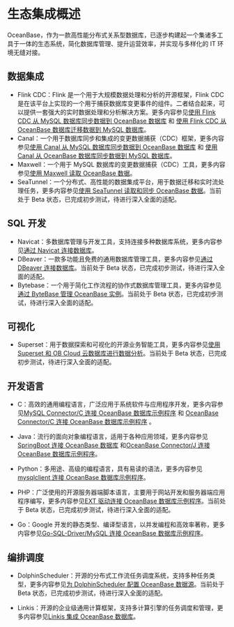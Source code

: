 # 生态集成概述

OceanBase，作为一款高性能分布式关系型数据库，已逐步构建起一个集诸多工具于一体的生态系统，简化数据库管理、提升运营效率，并实现与多样化的 IT 环境无缝对接。

## 数据集成

* Flink CDC：Flink 是一个用于大规模数据处理和分析的开源框架，Flink CDC 是在该平台上实现的一个用于捕获数据库变更事件的组件。二者结合起来，可以提供一套强大的实时数据处理和分析解决方案。更多内容参见[使用 Flink CDC 从 MySQL 数据库同步数据到 OceanBase 数据库](https://www.oceanbase.com/docs/common-oceanbase-database-cn-1000000000639632) 和 [使用 Flink CDC 从 OceanBase 数据库迁移数据到 MySQL 数据库](https://www.oceanbase.com/docs/common-oceanbase-database-cn-1000000000639623)。
* Canal：一个用于数据库同步和集成的变更数据捕获（CDC）框架，更多内容参见[使用 Canal 从 MySQL 数据库同步数据到 OceanBase 数据库](https://www.oceanbase.com/docs/common-oceanbase-database-cn-1000000000639629) 和 [使用 Canal 从 OceanBase 数据库同步数据到 MySQL 数据库](https://www.oceanbase.com/docs/common-oceanbase-database-cn-1000000000639621)。
* Maxwell：一个用于 MySQL 数据库的变更数据捕获（CDC）工具，更多内容参见[使用 Maxwell 读取 OceanBase 数据](https://www.oceanbase.com/docs/common-oceanbase-database-cn-1000000000698061)。
* SeaTunnel：一个分布式、高性能的数据集成平台，用于数据迁移和实时流处理任务，更多内容参见[使用 SeaTunnel 读取和同步 OceanBase 数据](https://www.oceanbase.com/docs/common-oceanbase-database-cn-1000000000698059)。当前处于 Beta 状态，已完成初步测试，待进行深入全面的适配。

## SQL 开发

* Navicat：多数据库管理与开发工具，支持连接多种数据库系统，更多内容参见[通过 Navicat 连接数据库](https://www.oceanbase.com/docs/common-oceanbase-database-cn-1000000000689396)。
* DBeaver：一款多功能且免费的通用数据库管理工具，更多内容参见[通过 DBeaver 连接数据库](https://www.oceanbase.com/docs/common-oceanbase-database-cn-1000000000689395)。当前处于 Beta 状态，已完成初步测试，待进行深入全面的适配。
* Bytebase：一个用于简化工作流程的协作式数据库管理工具，更多内容参见[通过 ByteBase 管理 OceanBase 实例](https://www.oceanbase.com/docs/common-oceanbase-database-cn-1000000000691960)。当前处于 Beta 状态，已完成初步测试，待进行深入全面的适配。

## 可视化

* Superset：用于数据探索和可视化的开源业务智能工具，更多内容参见[使用 Superset 和 OB Cloud 云数据库进行数据分析](https://www.oceanbase.com/docs/common-oceanbase-database-cn-1000000000689401)。当前处于 Beta 状态，已完成初步测试，待进行深入全面的适配。

## 开发语言

* C：高效的通用编程语言，广泛应用于系统软件与应用程序开发，更多内容参见[MySQL Connector/C 连接 OceanBase 数据库示例程序](https://www.oceanbase.com/docs/common-oceanbase-database-cn-1000000000689400) 和 [OceanBase Connector/C 连接 OceanBase 数据库示例程序](https://www.oceanbase.com/docs/common-oceanbase-database-cn-1000000000640433) 。
* Java：流行的面向对象编程语言，适用于各种应用领域，更多内容参见[SpringBoot 连接 OceanBase 数据库](https://www.oceanbase.com/docs/common-oceanbase-database-cn-1000000000640466) 和[OceanBase Connector/J 连接 OceanBase 数据库示例程序](https://www.oceanbase.com/docs/common-oceanbase-database-cn-1000000000640425)。
* Python：多用途、高级的编程语言，具有易读的语法，更多内容参见[mysqlclient 连接 OceanBase 数据库示例程序](https://www.oceanbase.com/docs/common-oceanbase-database-cn-1000000000640470)。

* PHP：广泛使用的开源服务器端脚本语言，主要用于网站开发和服务器端应用程序编写，更多内容参见[EXT 驱动连接 OceanBase 数据库示例程序](https://www.oceanbase.com/docs/common-oceanbase-database-cn-1000000000690462)。当前处于 Beta 状态，已完成初步测试，待进行深入全面的适配。
* Go：Google 开发的静态类型、编译型语言，以并发编程和高效率著称，更多内容参见[Go-SQL-Driver/MySQL 连接 OceanBase 数据库示例程序](https://www.oceanbase.com/docs/common-oceanbase-database-cn-1000000000640462)。

## 编排调度

* DolphinScheduler：开源的分布式工作流任务调度系统，支持多种任务类型，更多内容参见[为 DolphinScheduler 配置 OceanBase 数据源](https://www.oceanbase.com/docs/common-oceanbase-database-cn-1000000000698058)。当前处于 Beta 状态，已完成初步测试，待进行深入全面的适配。

* Linkis：开源的企业级通用计算框架，支持多计算引擎的任务调度和管理，更多内容参见[Linkis 集成 OceanBase 数据库](https://www.oceanbase.com/docs/common-oceanbase-database-cn-1000000000698060)。
